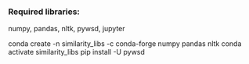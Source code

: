 ### Required libraries:
numpy, pandas, nltk, pywsd, jupyter

conda create -n similarity_libs -c  conda-forge numpy pandas nltk
conda activate similarity_libs
pip install -U pywsd
